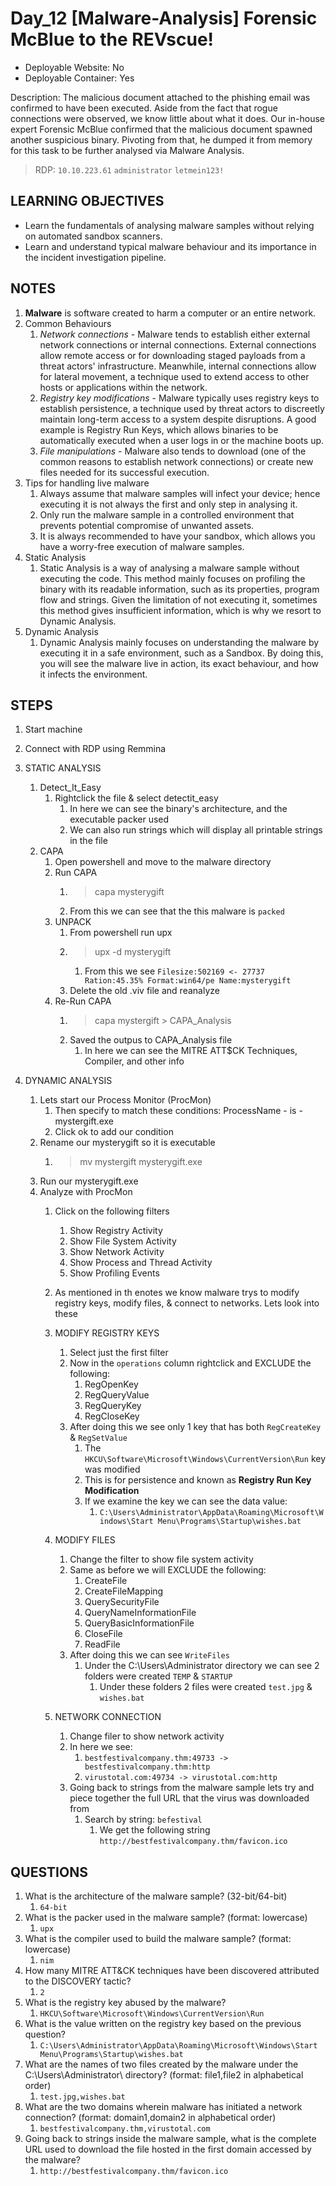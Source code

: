 # Day_12 [Malware-Analysis] Forensic McBlue to the REVscue!

+ Deployable Website: No
+ Deployable Container: Yes

Description: The malicious document attached to the phishing email was confirmed to have been executed. Aside from the fact that rogue connections were observed, we know little about what it does. Our in-house expert Forensic McBlue confirmed that the malicious document spawned another suspicious binary. Pivoting from that, he dumped it from memory for this task to be further analysed via Malware Analysis.

> RDP:
   `10.10.223.61`
   `administrator`
   `letmein123!`

## LEARNING OBJECTIVES

+ Learn the fundamentals of analysing malware samples without relying on automated sandbox scanners.
+ Learn and understand typical malware behaviour and its importance in the incident investigation pipeline.

## NOTES

1. **Malware** is software created to harm a computer or an entire network.
2. Common Behaviours
   1. *Network connections* - Malware tends to establish either external network connections or internal connections. External connections allow remote access or for downloading staged payloads from a threat actors' infrastructure. Meanwhile, internal connections allow for lateral movement, a technique used to extend access to other hosts or applications within the network.
   2. *Registry key modifications* - Malware typically uses registry keys to establish persistence, a technique used by threat actors to discreetly maintain long-term access to a system despite disruptions. A good example is Registry Run Keys, which allows binaries to be automatically executed when a user logs in or the machine boots up.
   3. *File manipulations* -  Malware also tends to download (one of the common reasons to establish network connections) or create new files needed for its successful execution.
3. Tips for handling live malware
   1. Always assume that malware samples will infect your device; hence executing it is not always the first and only step in analysing it.
   2. Only run the malware sample in a controlled environment that prevents potential compromise of unwanted assets.
   3. It is always recommended to have your sandbox, which allows you have a worry-free execution of malware samples.
4. Static Analysis
   1. Static Analysis is a way of analysing a malware sample without executing the code. This method mainly focuses on profiling the binary with its readable information, such as its properties, program flow and strings. Given the limitation of not executing it, sometimes this method gives insufficient information, which is why we resort to Dynamic Analysis.
5. Dynamic Analysis
   1. Dynamic Analysis mainly focuses on understanding the malware by executing it in a safe environment, such as a Sandbox. By doing this, you will see the malware live in action, its exact behaviour, and how it infects the environment.

## STEPS

1. Start machine
2. Connect with RDP using Remmina

3. STATIC ANALYSIS
   1. Detect_It_Easy
      1. Rightclick the file & select detectit_easy
         1. In here we can see the binary's architecture, and the executable packer used
         2. We can also run strings which will display all printable strings in the file
   2. CAPA
      1. Open powershell and move to the malware directory
      2. Run CAPA
         1. > capa mysterygift
         2. From this we can see that the this malware is `packed`
      3. UNPACK
         1. From powershell run upx
         2. > upx -d mysterygift
            1. From this we see `Filesize:502169 <- 27737 Ration:45.35% Format:win64/pe Name:mysterygift`
         3. Delete the old .viv file and reanalyze
      4. Re-Run CAPA
         1. > capa mystergift > CAPA_Analysis
         2. Saved the outpus to CAPA_Analysis file
            1. In here we can see the MITRE ATT$CK Techniques, Compiler, and other info

4. DYNAMIC ANALYSIS
   1. Lets start our Process Monitor (ProcMon)
      1. Then specify to match these conditions: ProcessName - is - mystergift.exe
      2. Click ok to add our condition
   2. Rename our mysterygift so it is executable
      1. > mv mystergift mysterygift.exe
   3. Run our mysterygift.exe
   4. Analyze with ProcMon
      1. Click on the following filters
         1. Show Registry Activity
         2. Show File System Activity
         3. Show Network Activity
         4. Show Process and Thread Activity
         5. Show Profiling Events
      2. As mentioned in th enotes we know malware trys to modify registry keys, modify files, & connect to networks. Lets look into these

      3. MODIFY REGISTRY KEYS
         1. Select just the first filter
         2. Now in the `operations` column rightclick and EXCLUDE the following:
            1. RegOpenKey
            2. RegQueryValue
            3. RegQueryKey
            4. RegCloseKey
         3. After doing this we see only 1 key that has both `RegCreateKey` & `RegSetValue`
            1. The `HKCU\Software\Microsoft\Windows\CurrentVersion\Run` key was modified
            2. This is for persistence and known as **Registry Run Key Modification**
            3. If we examine the key we can see the data value:
               1. `C:\Users\Administrator\AppData\Roaming\Microsoft\Windows\Start Menu\Programs\Startup\wishes.bat`

      4. MODIFY FILES
         1. Change the filter to show file system activity
         2. Same as before we will EXCLUDE the following:
            1. CreateFile
            2. CreateFileMapping
            3. QuerySecurityFile
            4. QueryNameInformationFile
            5. QueryBasicInformationFile
            6. CloseFile
            7. ReadFile
         3. After doing this we can see `WriteFiles`
            1. Under the C:\Users\Administrator directory we can see 2 folders were created `TEMP` & `STARTUP`
               1. Under these folders 2 files were created `test.jpg` & `wishes.bat`

      5. NETWORK CONNECTION
         1. Change filer to show network activity
         2. In here we see:
            1. `bestfestivalcompany.thm:49733 -> bestfestivalcompany.thm:http`
            2. `virustotal.com:49734 -> virustotal.com:http`
         3. Going back to strings from the malware sample lets try and piece together the full URL that the virus was downloaded from
            1. Search by string: `befestival`
               1. We get the following string `http://bestfestivalcompany.thm/favicon.ico`

## QUESTIONS

1. What is the architecture of the malware sample? (32-bit/64-bit)
   1. `64-bit`
2. What is the packer used in the malware sample? (format: lowercase)
   1. `upx`
3. What is the compiler used to build the malware sample? (format: lowercase)
   1. `nim`
4. How many MITRE ATT&CK techniques have been discovered attributed to the DISCOVERY tactic?
   1. `2`
5. What is the registry key abused by the malware?
   1. `HKCU\Software\Microsoft\Windows\CurrentVersion\Run`
6. What is the value written on the registry key based on the previous question?
   1. `C:\Users\Administrator\AppData\Roaming\Microsoft\Windows\Start Menu\Programs\Startup\wishes.bat`
7. What are the names of two files created by the malware under the C:\Users\Administrator\ directory? (format: file1,file2 in alphabetical order)
   1. `test.jpg,wishes.bat`
8. What are the two domains wherein malware has initiated a network connection? (format: domain1,domain2 in alphabetical order)
   1. `bestfestivalcompany.thm,virustotal.com`
9. Going back to strings inside the malware sample, what is the complete URL used to download the file hosted in the first domain accessed by the malware?
   1. `http://bestfestivalcompany.thm/favicon.ico`
